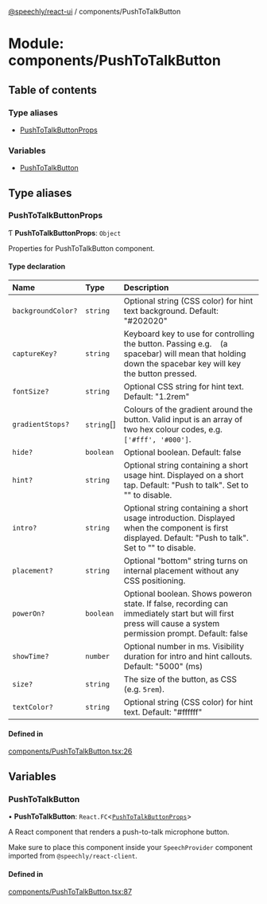 [@speechly/react-ui](../README.md) / components/PushToTalkButton

# Module: components/PushToTalkButton

## Table of contents

### Type aliases

- [PushToTalkButtonProps](components_PushToTalkButton.md#pushtotalkbuttonprops)

### Variables

- [PushToTalkButton](components_PushToTalkButton.md#pushtotalkbutton)

## Type aliases

### PushToTalkButtonProps

Ƭ **PushToTalkButtonProps**: `Object`

Properties for PushToTalkButton component.

#### Type declaration

| Name | Type | Description |
| :------ | :------ | :------ |
| `backgroundColor?` | `string` | Optional string (CSS color) for hint text background. Default: "#202020" |
| `captureKey?` | `string` | Keyboard key to use for controlling the button. Passing e.g. ` ` (a spacebar) will mean that holding down the spacebar key will key the button pressed. |
| `fontSize?` | `string` | Optional CSS string for hint text. Default: "1.2rem" |
| `gradientStops?` | `string`[] | Colours of the gradient around the button. Valid input is an array of two hex colour codes, e.g. `['#fff', '#000']`. |
| `hide?` | `boolean` | Optional boolean. Default: false |
| `hint?` | `string` | Optional string containing a short usage hint. Displayed on a short tap. Default: "Push to talk". Set to "" to disable. |
| `intro?` | `string` | Optional string containing a short usage introduction. Displayed when the component is first displayed. Default: "Push to talk". Set to "" to disable. |
| `placement?` | `string` | Optional "bottom" string turns on internal placement without any CSS positioning. |
| `powerOn?` | `boolean` | Optional boolean. Shows poweron state. If false, recording can immediately start but will first press will cause a system permission prompt. Default: false |
| `showTime?` | `number` | Optional number in ms. Visibility duration for intro and hint callouts. Default: "5000" (ms) |
| `size?` | `string` | The size of the button, as CSS (e.g. `5rem`). |
| `textColor?` | `string` | Optional string (CSS color) for hint text. Default: "#ffffff" |

#### Defined in

[components/PushToTalkButton.tsx:26](https://github.com/speechly/react-ui/blob/b0ff445/src/components/PushToTalkButton.tsx#L26)

## Variables

### PushToTalkButton

• **PushToTalkButton**: `React.FC`<[`PushToTalkButtonProps`](components_PushToTalkButton.md#pushtotalkbuttonprops)\>

A React component that renders a push-to-talk microphone button.

Make sure to place this component inside your `SpeechProvider` component imported from `@speechly/react-client`.

#### Defined in

[components/PushToTalkButton.tsx:87](https://github.com/speechly/react-ui/blob/b0ff445/src/components/PushToTalkButton.tsx#L87)

